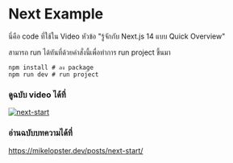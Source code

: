 # Next Example

นี่คือ code ที่ใช้ใน Video หัวข้อ "รู้จักกับ Next.js 14 แบบ Quick Overview"

สามารถ run ได้ทันที่ด้วยคำสั่งนี้เพื่อทำการ run project ขึ้นมา

```shell
npm install # ลง package
npm run dev # run project
```

### ดูฉบับ video ได้ที่
[![next-start](https://img.youtube.com/vi/e8-WmjKdfRo/0.jpg)](https://youtu.be/e8-WmjKdfRo)

### อ่านฉบับบทความได้ที่
https://mikelopster.dev/posts/next-start/
